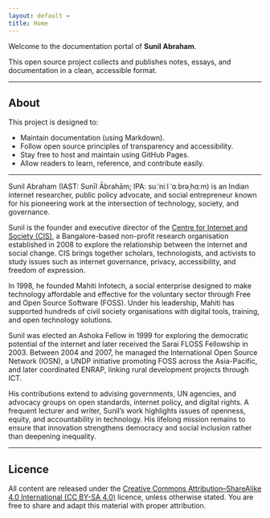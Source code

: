 ```yaml
---
layout: default =
title: Home
---
```


Welcome to the documentation portal of **Sunil Abraham**.

This open source project collects and publishes notes, essays, and documentation in a clean, accessible format.

---

## About

This project is designed to:
- Maintain documentation (using Markdown).  
- Follow open source principles of transparency and accessibility.  
- Stay free to host and maintain using GitHub Pages.  
- Allow readers to learn, reference, and contribute easily.

---

Sunil Abraham (IAST: Sunīl Ābrahām; IPA: suːˈniːl ˈɑːbrəˌhɑːm) is an Indian internet researcher, public policy advocate, and social entrepreneur known for his pioneering work at the intersection of technology, society, and governance.  

Sunil is the founder and executive director of the [Centre for Internet and Society (CIS)](https://cis-india.org/), a Bangalore-based non-profit research organisation established in 2008 to explore the relationship between the internet and social change. CIS brings together scholars, technologists, and activists to study issues such as internet governance, privacy, accessibility, and freedom of expression.  

In 1998, he founded Mahiti Infotech, a social enterprise designed to make technology affordable and effective for the voluntary sector through Free and Open Source Software (FOSS). Under his leadership, Mahiti has supported hundreds of civil society organisations with digital tools, training, and open technology solutions.  

Sunil was elected an Ashoka Fellow in 1999 for exploring the democratic potential of the internet and later received the Sarai FLOSS Fellowship in 2003. Between 2004 and 2007, he managed the International Open Source Network (IOSN), a UNDP initiative promoting FOSS across the Asia-Pacific, and later coordinated ENRAP, linking rural development projects through ICT.  

His contributions extend to advising governments, UN agencies, and advocacy groups on open standards, internet policy, and digital rights. A frequent lecturer and writer, Sunil’s work highlights issues of openness, equity, and accountability in technology. His lifelong mission remains to ensure that innovation strengthens democracy and social inclusion rather than deepening inequality.

---

## Licence

All content are released under the [Creative Commons Attribution–ShareAlike 4.0 International (CC BY-SA 4.0)](https://creativecommons.org/licenses/by-sa/4.0/) licence, unless otherwise stated. You are free to share and adapt this material with proper attribution.
